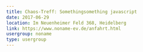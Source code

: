 ```yaml
---
title: Chaos-Treff: Somethingsomething javascript
date: 2017-06-29
location: Im Neuenheimer Feld 368, Heidelberg
link: https://www.noname-ev.de/anfahrt.html
usergroup: noname
type: usergroup
---
```

